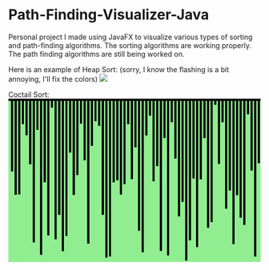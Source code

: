 # Path-Finding-Visualizer-Java
Personal project I made using JavaFX to visualize various types of sorting and path-finding algorithms.
The sorting algorithms are working properly. The path finding algorithms are still being worked on. 

Here is an example of Heap Sort: (sorry, I know the flashing is a bit annoying, I'll fix the colors)
![](heapSort-smallbar.gif)

Coctail Sort:
![](coctail-sort.gif)
